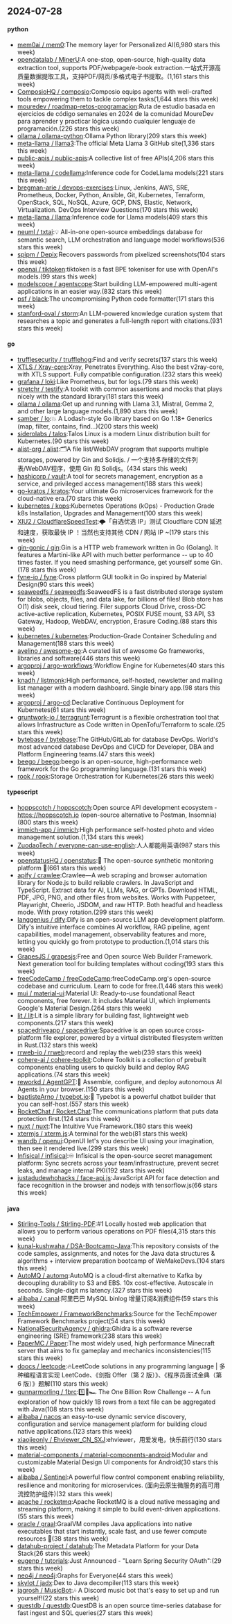 ## 2024-07-28

#### python
* [mem0ai / mem0](https://github.com/mem0ai/mem0):The memory layer for Personalized AI(6,980 stars this week)
* [opendatalab / MinerU](https://github.com/opendatalab/MinerU):A one-stop, open-source, high-quality data extraction tool, supports PDF/webpage/e-book extraction.一站式开源高质量数据提取工具，支持PDF/网页/多格式电子书提取。(1,161 stars this week)
* [ComposioHQ / composio](https://github.com/ComposioHQ/composio):Composio equips agents with well-crafted tools empowering them to tackle complex tasks(1,644 stars this week)
* [mouredev / roadmap-retos-programacion](https://github.com/mouredev/roadmap-retos-programacion):Ruta de estudio basada en ejercicios de código semanales en 2024 de la comunidad MoureDev para aprender y practicar lógica usando cualquier lenguaje de programación.(226 stars this week)
* [ollama / ollama-python](https://github.com/ollama/ollama-python):Ollama Python library(209 stars this week)
* [meta-llama / llama3](https://github.com/meta-llama/llama3):The official Meta Llama 3 GitHub site(1,336 stars this week)
* [public-apis / public-apis](https://github.com/public-apis/public-apis):A collective list of free APIs(4,206 stars this week)
* [meta-llama / codellama](https://github.com/meta-llama/codellama):Inference code for CodeLlama models(221 stars this week)
* [bregman-arie / devops-exercises](https://github.com/bregman-arie/devops-exercises):Linux, Jenkins, AWS, SRE, Prometheus, Docker, Python, Ansible, Git, Kubernetes, Terraform, OpenStack, SQL, NoSQL, Azure, GCP, DNS, Elastic, Network, Virtualization. DevOps Interview Questions(170 stars this week)
* [meta-llama / llama](https://github.com/meta-llama/llama):Inference code for Llama models(409 stars this week)
* [neuml / txtai](https://github.com/neuml/txtai):💡 All-in-one open-source embeddings database for semantic search, LLM orchestration and language model workflows(536 stars this week)
* [spipm / Depix](https://github.com/spipm/Depix):Recovers passwords from pixelized screenshots(104 stars this week)
* [openai / tiktoken](https://github.com/openai/tiktoken):tiktoken is a fast BPE tokeniser for use with OpenAI's models.(99 stars this week)
* [modelscope / agentscope](https://github.com/modelscope/agentscope):Start building LLM-empowered multi-agent applications in an easier way.(832 stars this week)
* [psf / black](https://github.com/psf/black):The uncompromising Python code formatter(171 stars this week)
* [stanford-oval / storm](https://github.com/stanford-oval/storm):An LLM-powered knowledge curation system that researches a topic and generates a full-length report with citations.(931 stars this week)

#### go
* [trufflesecurity / trufflehog](https://github.com/trufflesecurity/trufflehog):Find and verify secrets(137 stars this week)
* [XTLS / Xray-core](https://github.com/XTLS/Xray-core):Xray, Penetrates Everything. Also the best v2ray-core, with XTLS support. Fully compatible configuration.(232 stars this week)
* [grafana / loki](https://github.com/grafana/loki):Like Prometheus, but for logs.(79 stars this week)
* [stretchr / testify](https://github.com/stretchr/testify):A toolkit with common assertions and mocks that plays nicely with the standard library(181 stars this week)
* [ollama / ollama](https://github.com/ollama/ollama):Get up and running with Llama 3.1, Mistral, Gemma 2, and other large language models.(1,890 stars this week)
* [samber / lo](https://github.com/samber/lo):💥 A Lodash-style Go library based on Go 1.18+ Generics (map, filter, contains, find...)(200 stars this week)
* [siderolabs / talos](https://github.com/siderolabs/talos):Talos Linux is a modern Linux distribution built for Kubernetes.(90 stars this week)
* [alist-org / alist](https://github.com/alist-org/alist):🗂️A file list/WebDAV program that supports multiple storages, powered by Gin and Solidjs. / 一个支持多存储的文件列表/WebDAV程序，使用 Gin 和 Solidjs。(434 stars this week)
* [hashicorp / vault](https://github.com/hashicorp/vault):A tool for secrets management, encryption as a service, and privileged access management(188 stars this week)
* [go-kratos / kratos](https://github.com/go-kratos/kratos):Your ultimate Go microservices framework for the cloud-native era.(70 stars this week)
* [kubernetes / kops](https://github.com/kubernetes/kops):Kubernetes Operations (kOps) - Production Grade k8s Installation, Upgrades and Management(100 stars this week)
* [XIU2 / CloudflareSpeedTest](https://github.com/XIU2/CloudflareSpeedTest):🌩「自选优选 IP」测试 Cloudflare CDN 延迟和速度，获取最快 IP ！当然也支持其他 CDN / 网站 IP ~(179 stars this week)
* [gin-gonic / gin](https://github.com/gin-gonic/gin):Gin is a HTTP web framework written in Go (Golang). It features a Martini-like API with much better performance -- up to 40 times faster. If you need smashing performance, get yourself some Gin.(178 stars this week)
* [fyne-io / fyne](https://github.com/fyne-io/fyne):Cross platform GUI toolkit in Go inspired by Material Design(90 stars this week)
* [seaweedfs / seaweedfs](https://github.com/seaweedfs/seaweedfs):SeaweedFS is a fast distributed storage system for blobs, objects, files, and data lake, for billions of files! Blob store has O(1) disk seek, cloud tiering. Filer supports Cloud Drive, cross-DC active-active replication, Kubernetes, POSIX FUSE mount, S3 API, S3 Gateway, Hadoop, WebDAV, encryption, Erasure Coding.(88 stars this week)
* [kubernetes / kubernetes](https://github.com/kubernetes/kubernetes):Production-Grade Container Scheduling and Management(188 stars this week)
* [avelino / awesome-go](https://github.com/avelino/awesome-go):A curated list of awesome Go frameworks, libraries and software(446 stars this week)
* [argoproj / argo-workflows](https://github.com/argoproj/argo-workflows):Workflow Engine for Kubernetes(40 stars this week)
* [knadh / listmonk](https://github.com/knadh/listmonk):High performance, self-hosted, newsletter and mailing list manager with a modern dashboard. Single binary app.(98 stars this week)
* [argoproj / argo-cd](https://github.com/argoproj/argo-cd):Declarative Continuous Deployment for Kubernetes(61 stars this week)
* [gruntwork-io / terragrunt](https://github.com/gruntwork-io/terragrunt):Terragrunt is a flexible orchestration tool that allows Infrastructure as Code written in OpenTofu/Terraform to scale.(25 stars this week)
* [bytebase / bytebase](https://github.com/bytebase/bytebase):The GitHub/GitLab for database DevOps. World's most advanced database DevOps and CI/CD for Developer, DBA and Platform Engineering teams.(47 stars this week)
* [beego / beego](https://github.com/beego/beego):beego is an open-source, high-performance web framework for the Go programming language.(131 stars this week)
* [rook / rook](https://github.com/rook/rook):Storage Orchestration for Kubernetes(26 stars this week)

#### typescript
* [hoppscotch / hoppscotch](https://github.com/hoppscotch/hoppscotch):Open source API development ecosystem - https://hoppscotch.io (open-source alternative to Postman, Insomnia)(800 stars this week)
* [immich-app / immich](https://github.com/immich-app/immich):High performance self-hosted photo and video management solution.(1,134 stars this week)
* [ZuodaoTech / everyone-can-use-english](https://github.com/ZuodaoTech/everyone-can-use-english):人人都能用英语(987 stars this week)
* [openstatusHQ / openstatus](https://github.com/openstatusHQ/openstatus):🏓 The open-source synthetic monitoring platform 🏓(661 stars this week)
* [apify / crawlee](https://github.com/apify/crawlee):Crawlee—A web scraping and browser automation library for Node.js to build reliable crawlers. In JavaScript and TypeScript. Extract data for AI, LLMs, RAG, or GPTs. Download HTML, PDF, JPG, PNG, and other files from websites. Works with Puppeteer, Playwright, Cheerio, JSDOM, and raw HTTP. Both headful and headless mode. With proxy rotation.(299 stars this week)
* [langgenius / dify](https://github.com/langgenius/dify):Dify is an open-source LLM app development platform. Dify's intuitive interface combines AI workflow, RAG pipeline, agent capabilities, model management, observability features and more, letting you quickly go from prototype to production.(1,014 stars this week)
* [GrapesJS / grapesjs](https://github.com/GrapesJS/grapesjs):Free and Open source Web Builder Framework. Next generation tool for building templates without coding(193 stars this week)
* [freeCodeCamp / freeCodeCamp](https://github.com/freeCodeCamp/freeCodeCamp):freeCodeCamp.org's open-source codebase and curriculum. Learn to code for free.(1,446 stars this week)
* [mui / material-ui](https://github.com/mui/material-ui):Material UI: Ready-to-use foundational React components, free forever. It includes Material UI, which implements Google's Material Design.(264 stars this week)
* [lit / lit](https://github.com/lit/lit):Lit is a simple library for building fast, lightweight web components.(217 stars this week)
* [spacedriveapp / spacedrive](https://github.com/spacedriveapp/spacedrive):Spacedrive is an open source cross-platform file explorer, powered by a virtual distributed filesystem written in Rust.(132 stars this week)
* [rrweb-io / rrweb](https://github.com/rrweb-io/rrweb):record and replay the web(239 stars this week)
* [cohere-ai / cohere-toolkit](https://github.com/cohere-ai/cohere-toolkit):Cohere Toolkit is a collection of prebuilt components enabling users to quickly build and deploy RAG applications.(74 stars this week)
* [reworkd / AgentGPT](https://github.com/reworkd/AgentGPT):🤖 Assemble, configure, and deploy autonomous AI Agents in your browser.(150 stars this week)
* [baptisteArno / typebot.io](https://github.com/baptisteArno/typebot.io):💬 Typebot is a powerful chatbot builder that you can self-host.(557 stars this week)
* [RocketChat / Rocket.Chat](https://github.com/RocketChat/Rocket.Chat):The communications platform that puts data protection first.(124 stars this week)
* [nuxt / nuxt](https://github.com/nuxt/nuxt):The Intuitive Vue Framework.(180 stars this week)
* [xtermjs / xterm.js](https://github.com/xtermjs/xterm.js):A terminal for the web(81 stars this week)
* [wandb / openui](https://github.com/wandb/openui):OpenUI let's you describe UI using your imagination, then see it rendered live.(299 stars this week)
* [Infisical / infisical](https://github.com/Infisical/infisical):♾ Infisical is the open-source secret management platform: Sync secrets across your team/infrastructure, prevent secret leaks, and manage internal PKI(192 stars this week)
* [justadudewhohacks / face-api.js](https://github.com/justadudewhohacks/face-api.js):JavaScript API for face detection and face recognition in the browser and nodejs with tensorflow.js(66 stars this week)

#### java
* [Stirling-Tools / Stirling-PDF](https://github.com/Stirling-Tools/Stirling-PDF):#1 Locally hosted web application that allows you to perform various operations on PDF files(4,315 stars this week)
* [kunal-kushwaha / DSA-Bootcamp-Java](https://github.com/kunal-kushwaha/DSA-Bootcamp-Java):This repository consists of the code samples, assignments, and notes for the Java data structures & algorithms + interview preparation bootcamp of WeMakeDevs.(104 stars this week)
* [AutoMQ / automq](https://github.com/AutoMQ/automq):AutoMQ is a cloud-first alternative to Kafka by decoupling durability to S3 and EBS. 10x cost-effective. Autoscale in seconds. Single-digit ms latency.(327 stars this week)
* [alibaba / canal](https://github.com/alibaba/canal):阿里巴巴 MySQL binlog 增量订阅&消费组件(59 stars this week)
* [TechEmpower / FrameworkBenchmarks](https://github.com/TechEmpower/FrameworkBenchmarks):Source for the TechEmpower Framework Benchmarks project(54 stars this week)
* [NationalSecurityAgency / ghidra](https://github.com/NationalSecurityAgency/ghidra):Ghidra is a software reverse engineering (SRE) framework(238 stars this week)
* [PaperMC / Paper](https://github.com/PaperMC/Paper):The most widely used, high performance Minecraft server that aims to fix gameplay and mechanics inconsistencies(115 stars this week)
* [doocs / leetcode](https://github.com/doocs/leetcode):🔥LeetCode solutions in any programming language | 多种编程语言实现 LeetCode、《剑指 Offer（第 2 版）》、《程序员面试金典（第 6 版）》题解(110 stars this week)
* [gunnarmorling / 1brc](https://github.com/gunnarmorling/1brc):1️⃣🐝🏎️ The One Billion Row Challenge -- A fun exploration of how quickly 1B rows from a text file can be aggregated with Java(108 stars this week)
* [alibaba / nacos](https://github.com/alibaba/nacos):an easy-to-use dynamic service discovery, configuration and service management platform for building cloud native applications.(123 stars this week)
* [xiaojieonly / Ehviewer_CN_SXJ](https://github.com/xiaojieonly/Ehviewer_CN_SXJ):ehviewer，用爱发电，快乐前行(130 stars this week)
* [material-components / material-components-android](https://github.com/material-components/material-components-android):Modular and customizable Material Design UI components for Android(30 stars this week)
* [alibaba / Sentinel](https://github.com/alibaba/Sentinel):A powerful flow control component enabling reliability, resilience and monitoring for microservices. (面向云原生微服务的高可用流控防护组件)(32 stars this week)
* [apache / rocketmq](https://github.com/apache/rocketmq):Apache RocketMQ is a cloud native messaging and streaming platform, making it simple to build event-driven applications.(55 stars this week)
* [oracle / graal](https://github.com/oracle/graal):GraalVM compiles Java applications into native executables that start instantly, scale fast, and use fewer compute resources 🚀(38 stars this week)
* [datahub-project / datahub](https://github.com/datahub-project/datahub):The Metadata Platform for your Data Stack(26 stars this week)
* [eugenp / tutorials](https://github.com/eugenp/tutorials):Just Announced - "Learn Spring Security OAuth":(29 stars this week)
* [neo4j / neo4j](https://github.com/neo4j/neo4j):Graphs for Everyone(44 stars this week)
* [skylot / jadx](https://github.com/skylot/jadx):Dex to Java decompiler(113 stars this week)
* [jagrosh / MusicBot](https://github.com/jagrosh/MusicBot):🎶 A Discord music bot that's easy to set up and run yourself!(22 stars this week)
* [questdb / questdb](https://github.com/questdb/questdb):QuestDB is an open source time-series database for fast ingest and SQL queries(27 stars this week)
